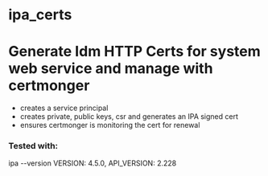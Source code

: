 # ipa_certs
# Generate Idm HTTP Certs for system web service and manage with certmonger

- creates a service principal
- creates private, public keys, csr and generates an IPA signed cert
- ensures certmonger is monitoring the cert for renewal

### Tested with:
ipa --version
VERSION: 4.5.0, API_VERSION: 2.228

